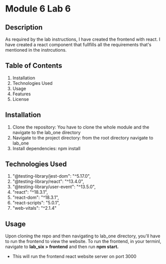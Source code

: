 # Module 6 Lab 6

## Description

As required by the lab instructions, I have created the frontend with react. I have created a react component that fullfills all the requirements that's mentioned in the instrcutions.

## Table of Contents

1. Installation
2. Technologies Used
3. Usage
4. Features
5. License

## Installation

1. Clone the repository:
   You have to clone the whole module and the navigate to the lab_one directory
2. Navigate to the project directory:
   from the root directory navigate to lab_one
3. Install dependencies:
   npm install

## Technologies Used

1. "@testing-library/jest-dom": "^5.17.0",
2. "@testing-library/react": "^13.4.0",
3. "@testing-library/user-event": "^13.5.0",
4. "react": "^18.3.1",
5. "react-dom": "^18.3.1",
6. "react-scripts": "5.0.1",
7. "web-vitals": "^2.1.4"

## Usage

Upon cloning the repo and then navigating to lab_one directory, you'll have to run the frontend to view the website.
To run the frontend, in your terminl, navigate to **lab_six > frontend** and then run **npm start.**

- This will run the frontend react website server on port 3000
